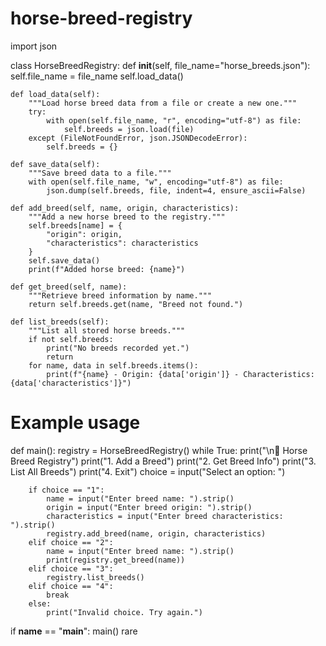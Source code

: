 # horse-breed-registry
import json

class HorseBreedRegistry:
    def __init__(self, file_name="horse_breeds.json"):
        self.file_name = file_name
        self.load_data()

    def load_data(self):
        """Load horse breed data from a file or create a new one."""
        try:
            with open(self.file_name, "r", encoding="utf-8") as file:
                self.breeds = json.load(file)
        except (FileNotFoundError, json.JSONDecodeError):
            self.breeds = {}

    def save_data(self):
        """Save breed data to a file."""
        with open(self.file_name, "w", encoding="utf-8") as file:
            json.dump(self.breeds, file, indent=4, ensure_ascii=False)

    def add_breed(self, name, origin, characteristics):
        """Add a new horse breed to the registry."""
        self.breeds[name] = {
            "origin": origin,
            "characteristics": characteristics
        }
        self.save_data()
        print(f"Added horse breed: {name}")

    def get_breed(self, name):
        """Retrieve breed information by name."""
        return self.breeds.get(name, "Breed not found.")

    def list_breeds(self):
        """List all stored horse breeds."""
        if not self.breeds:
            print("No breeds recorded yet.")
            return
        for name, data in self.breeds.items():
            print(f"{name} - Origin: {data['origin']} - Characteristics: {data['characteristics']}")

# Example usage
def main():
    registry = HorseBreedRegistry()
    while True:
        print("\n🐎 Horse Breed Registry")
        print("1. Add a Breed")
        print("2. Get Breed Info")
        print("3. List All Breeds")
        print("4. Exit")
        choice = input("Select an option: ")
        
        if choice == "1":
            name = input("Enter breed name: ").strip()
            origin = input("Enter breed origin: ").strip()
            characteristics = input("Enter breed characteristics: ").strip()
            registry.add_breed(name, origin, characteristics)
        elif choice == "2":
            name = input("Enter breed name: ").strip()
            print(registry.get_breed(name))
        elif choice == "3":
            registry.list_breeds()
        elif choice == "4":
            break
        else:
            print("Invalid choice. Try again.")

if __name__ == "__main__":
    main()
rare

